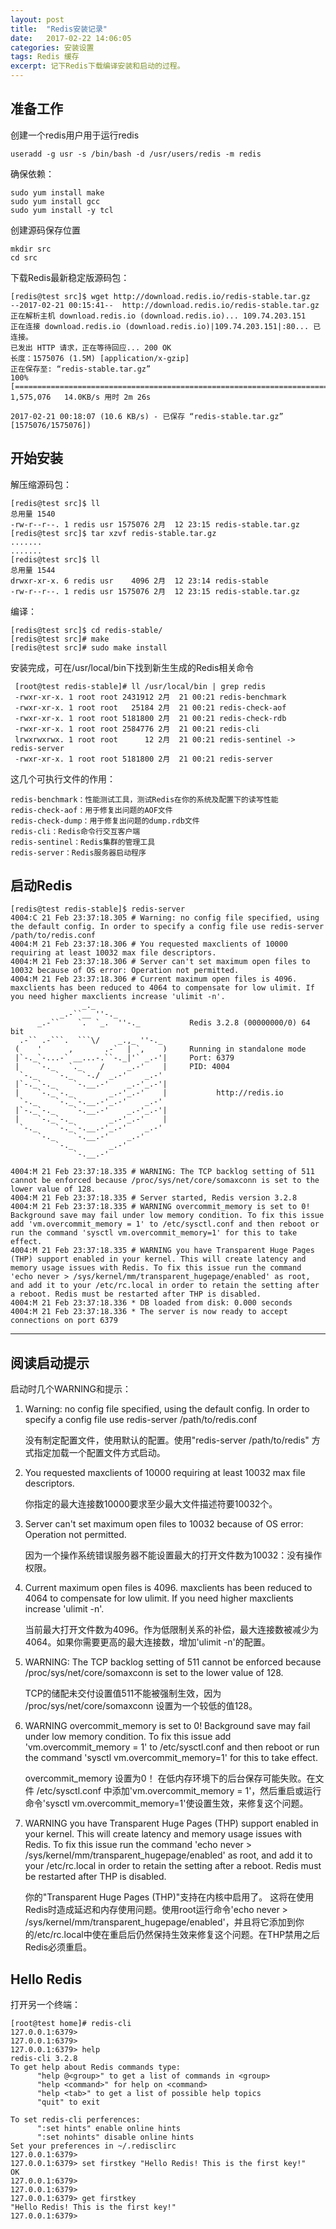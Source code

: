 ```yaml
---
layout: post
title:  "Redis安装记录"
date:   2017-02-22 14:06:05
categories: 安装设置
tags: Redis 缓存
excerpt: 记下Redis下载编译安装和启动的过程。
---
```


## 准备工作
创建一个redis用户用于运行redis

```
useradd -g usr -s /bin/bash -d /usr/users/redis -m redis
```

确保依赖：

```
sudo yum install make
sudo yum install gcc
sudo yum install -y tcl
```

创建源码保存位置

```
mkdir src
cd src
```

下载Redis最新稳定版源码包：

```
[redis@test src]$ wget http://download.redis.io/redis-stable.tar.gz
--2017-02-21 00:15:41--  http://download.redis.io/redis-stable.tar.gz
正在解析主机 download.redis.io (download.redis.io)... 109.74.203.151
正在连接 download.redis.io (download.redis.io)|109.74.203.151|:80... 已连接。
已发出 HTTP 请求，正在等待回应... 200 OK
长度：1575076 (1.5M) [application/x-gzip]
正在保存至: “redis-stable.tar.gz”
100%[========================================================================================>] 1,575,076   14.0KB/s 用时 2m 26s 

2017-02-21 00:18:07 (10.6 KB/s) - 已保存 “redis-stable.tar.gz” [1575076/1575076])
```

## 开始安装

解压缩源码包：

```
[redis@test src]$ ll
总用量 1540
-rw-r--r--. 1 redis usr 1575076 2月  12 23:15 redis-stable.tar.gz
[redis@test src]$ tar xzvf redis-stable.tar.gz 
.......
.......
[redis@test src]$ ll
总用量 1544
drwxr-xr-x. 6 redis usr    4096 2月  12 23:14 redis-stable
-rw-r--r--. 1 redis usr 1575076 2月  12 23:15 redis-stable.tar.gz
```

编译：

```
[redis@test src]$ cd redis-stable/
[redis@test src]# make
[redis@test src]# sudo make install
```


安装完成，可在/usr/local/bin下找到新生生成的Redis相关命令

 	 [root@test redis-stable]# ll /usr/local/bin | grep redis
 	 -rwxr-xr-x. 1 root root 2431912 2月  21 00:21 redis-benchmark
     -rwxr-xr-x. 1 root root   25184 2月  21 00:21 redis-check-aof
     -rwxr-xr-x. 1 root root 5181800 2月  21 00:21 redis-check-rdb
     -rwxr-xr-x. 1 root root 2584776 2月  21 00:21 redis-cli
     lrwxrwxrwx. 1 root root      12 2月  21 00:21 redis-sentinel -> redis-server
     -rwxr-xr-x. 1 root root 5181800 2月  21 00:21 redis-server

这几个可执行文件的作用： 

```
redis-benchmark：性能测试工具，测试Redis在你的系统及配置下的读写性能 
redis-check-aof：用于修复出问题的AOF文件 
redis-check-dump：用于修复出问题的dump.rdb文件 
redis-cli：Redis命令行交互客户端
redis-sentinel：Redis集群的管理工具 
redis-server：Redis服务器启动程序 
```

## 启动Redis

```
[redis@test redis-stable]$ redis-server
4004:C 21 Feb 23:37:18.305 # Warning: no config file specified, using the default config. In order to specify a config file use redis-server /path/to/redis.conf
4004:M 21 Feb 23:37:18.306 # You requested maxclients of 10000 requiring at least 10032 max file descriptors.
4004:M 21 Feb 23:37:18.306 # Server can't set maximum open files to 10032 because of OS error: Operation not permitted.
4004:M 21 Feb 23:37:18.306 # Current maximum open files is 4096. maxclients has been reduced to 4064 to compensate for low ulimit. If you need higher maxclients increase 'ulimit -n'.
                _._                                                  
           _.-``__ ''-._                                             
      _.-``    `.  `_.  ''-._           Redis 3.2.8 (00000000/0) 64 bit
  .-`` .-```.  ```\/    _.,_ ''-._                                   
 (    '      ,       .-`  | `,    )     Running in standalone mode
 |`-._`-...-` __...-.``-._|'` _.-'|     Port: 6379
 |    `-._   `._    /     _.-'    |     PID: 4004
  `-._    `-._  `-./  _.-'    _.-'                                   
 |`-._`-._    `-.__.-'    _.-'_.-'|                                  
 |    `-._`-._        _.-'_.-'    |           http://redis.io        
  `-._    `-._`-.__.-'_.-'    _.-'                                   
 |`-._`-._    `-.__.-'    _.-'_.-'|                                  
 |    `-._`-._        _.-'_.-'    |                                  
  `-._    `-._`-.__.-'_.-'    _.-'                                   
      `-._    `-.__.-'    _.-'                                       
          `-._        _.-'                                           
              `-.__.-'                                               

4004:M 21 Feb 23:37:18.335 # WARNING: The TCP backlog setting of 511 cannot be enforced because /proc/sys/net/core/somaxconn is set to the lower value of 128.
4004:M 21 Feb 23:37:18.335 # Server started, Redis version 3.2.8
4004:M 21 Feb 23:37:18.335 # WARNING overcommit_memory is set to 0! Background save may fail under low memory condition. To fix this issue add 'vm.overcommit_memory = 1' to /etc/sysctl.conf and then reboot or run the command 'sysctl vm.overcommit_memory=1' for this to take effect.
4004:M 21 Feb 23:37:18.335 # WARNING you have Transparent Huge Pages (THP) support enabled in your kernel. This will create latency and memory usage issues with Redis. To fix this issue run the command 'echo never > /sys/kernel/mm/transparent_hugepage/enabled' as root, and add it to your /etc/rc.local in order to retain the setting after a reboot. Redis must be restarted after THP is disabled.
4004:M 21 Feb 23:37:18.336 * DB loaded from disk: 0.000 seconds
4004:M 21 Feb 23:37:18.336 * The server is now ready to accept connections on port 6379
```
---
## 阅读启动提示

启动时几个WARNING和提示：

1. Warning: no config file specified, using the default config. In order to specify a config file use redis-server /path/to/redis.conf 

   没有制定配置文件，使用默认的配置。使用"redis-server /path/to/redis" 方式指定加载一个配置文件方式启动。

2. You requested maxclients of 10000 requiring at least 10032 max file descriptors. 

   你指定的最大连接数10000要求至少最大文件描述符要10032个。

3. Server can't set maximum open files to 10032 because of OS error: Operation not permitted. 

   因为一个操作系统错误服务器不能设置最大的打开文件数为10032：没有操作权限。

4. Current maximum open files is 4096. maxclients has been reduced to 4064 to compensate for low ulimit. If you need higher maxclients increase 'ulimit -n'.

   当前最大打开文件数为4096。作为低限制关系的补偿，最大连接数被减少为4064。如果你需要更高的最大连接数，增加'ulimit -n'的配置。

5. WARNING: The TCP backlog setting of 511 cannot be enforced because /proc/sys/net/core/somaxconn is set to the lower value of 128. 

   TCP的储配未交付设置值511不能被强制生效，因为 /proc/sys/net/core/somaxconn 设置为一个较低的值128。

6. WARNING overcommit_memory is set to 0! Background save may fail under low memory condition. To fix this issue add 'vm.overcommit_memory = 1' to /etc/sysctl.conf and then reboot or run the command 'sysctl vm.overcommit_memory=1' for this to take effect. 

    overcommit_memory 设置为0！ 在低内存环境下的后台保存可能失败。在文件 /etc/sysctl.conf  中添加'vm.overcommit_memory = 1'，然后重启或运行命令'sysctl vm.overcommit_memory=1'使设置生效，来修复这个问题。

7. WARNING you have Transparent Huge Pages (THP) support enabled in your kernel. This will create latency and memory usage issues with Redis. To fix this issue run the command 'echo never > /sys/kernel/mm/transparent_hugepage/enabled' as root, and add it to your /etc/rc.local in order to retain the setting after a reboot. Redis must be restarted after THP is disabled. 

   你的"Transparent Huge Pages (THP)"支持在内核中启用了。 这将在使用Redis时造成延迟和内存使用问题。使用root运行命令'echo never > /sys/kernel/mm/transparent_hugepage/enabled'，并且将它添加到你的/etc/rc.local中使在重启后仍然保持生效来修复这个问题。在THP禁用之后Redis必须重启。

## Hello Redis

打开另一个终端：

```
[root@test home]# redis-cli 
127.0.0.1:6379> 
127.0.0.1:6379> 
127.0.0.1:6379> help
redis-cli 3.2.8
To get help about Redis commands type:
      "help @<group>" to get a list of commands in <group>
      "help <command>" for help on <command>
      "help <tab>" to get a list of possible help topics
      "quit" to exit

To set redis-cli perferences:
      ":set hints" enable online hints
      ":set nohints" disable online hints
Set your preferences in ~/.redisclirc
127.0.0.1:6379> 
127.0.0.1:6379> set firstkey "Hello Redis! This is the first key!"
OK
127.0.0.1:6379> 
127.0.0.1:6379> 
127.0.0.1:6379> get firstkey
"Hello Redis! This is the first key!"
127.0.0.1:6379> 
```


    

 